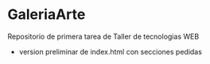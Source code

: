 # GaleriaArte
Repositorio de primera tarea de Taller de tecnologias WEB

- version preliminar de index.html con secciones pedidas
